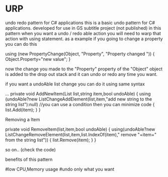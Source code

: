 # URP
undo redo pattern for C# applications
this is a basic undo pattern for C# applications. developed for use in GS subtitle project (not published) 
in this pattern when you want a undo / redo able action you will need to warp that action with using statement.
as a example if you going to change a property 
you can do this

using (new PropertyChange(Object, "Property", "Property changed "))
{
  Object.Property="new value";
}

now the change you made to the "Property" property of the "Object" object is added to the drop out stack and it can undo or redo any time you want.

if you want a undoAble list change you can do it using same syntax

...
private void AddNewItem(<string>List list,string item,bool undoAble)
{
	using (undoAble?new ListChangeAddElement(list,item,"add new string to the string list"):null) //you can use a condition then you can minimize code
	{
		list.Add(item);
	}
}


Removing a Item 

private void RemoveItem(list,item,bool undoAble)
{
	using(undoAble?new ListChangeRemoveElement(list,item,list.IndexOf(item)," remove "+item+" from the string list"))
	{
		list.Remove(item);
	}
}

so on.. (check the code)

benefits of this pattern 

#low CPU,Memory usage 
#undo only what you want



